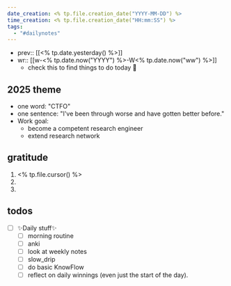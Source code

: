 ```yaml
---
date_creation: <% tp.file.creation_date("YYYY-MM-DD") %>
time_creation: <% tp.file.creation_date("HH:mm:SS") %>
tags:
  - "#dailynotes"
---
```

- prev:: [[<% tp.date.yesterday() %>]]
- wr:: [[w-<% tp.date.now("YYYY") %>-W<% tp.date.now("ww") %>]]
	- check this to find things to do today 💙 

## 2025 theme 
- one word: "CTFO"
- one sentence: "I've been through worse and have gotten better before."
- Work goal: 
	- become a competent research engineer
	- extend research network

## gratitude
1. <% tp.file.cursor() %>
2. 
3. 

## todos
- [ ] ✨Daily stuff✨
	- [ ] morning routine
	- [ ] anki
	- [ ] look at weekly notes
	- [ ] slow_drip
	- [ ] do basic KnowFlow 
	- [ ] reflect on daily winnings (even just the start of the day). 